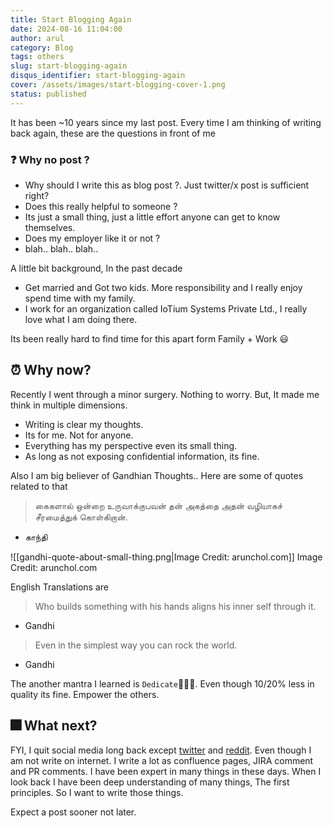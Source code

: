 ```yaml
---
title: Start Blogging Again
date: 2024-08-16 11:04:00
author: arul
category: Blog
tags: others
slug: start-blogging-again
disqus_identifier: start-blogging-again
cover: /assets/images/start-blogging-cover-1.png
status: published
---
```

It has been ~10 years since my last post. Every time I am thinking of writing back again, these are the questions in front of me


### ❓ Why no post ?

* Why should I write this as blog post ?. Just twitter/x post is sufficient right?
* Does this really helpful to someone ?
* Its just a small thing, just a little effort anyone can get to know themselves.
* Does my employer like it or not ?
* blah.. blah.. blah..

A little bit background, In the past decade

* Get married and Got two kids. More responsibility and I really enjoy spend time with my family.
* I work for an organization called IoTium Systems Private Ltd., I really love what I am doing there.

Its been really hard to find time for this apart form Family + Work 😃

## ⏰ Why now?

Recently I went through a minor surgery. Nothing to worry. But, It made me think in multiple dimensions.

* Writing is clear my thoughts.
* Its for me. Not for anyone.
* Everything has my perspective even its small thing.
* As long as not exposing confidential information, its fine.

Also I am big believer of Gandhian Thoughts.. Here are some of quotes related to that

> கைகளால் ஒன்றை உருவாக்குபவன் தன் அகத்தை அதன் வழியாகச் சீரமைத்துக் கொள்கிறான்.
- காந்தி

![[gandhi-quote-about-small-thing.png|Image Credit: arunchol.com]]
Image Credit: arunchol.com

English Translations are

>Who builds something with his hands aligns his inner self through it.
- Gandhi

>Even in the simplest way you can rock the world.
- Gandhi

The another mantra I learned is `Dedicate`🧑‍🤝‍🧑. Even though 10/20% less in quality its fine. Empower the others.

## 🎆 What next?

FYI, I quit social media long back except [twitter](https://x.com/arulrajnet) and [reddit](https://www.reddit.com/user/arulrajnet/). Even though I am not write on internet. I write a lot as confluence pages, JIRA comment and PR comments. I have been expert in many things in these days. When I look back I have been deep understanding of many things, The first principles. So I want to write those things.

Expect a post sooner not later.

